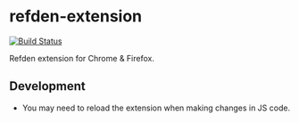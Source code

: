 # refden-extension

[![Build Status](https://travis-ci.org/Refden/refden-extension.svg?branch=master)](https://travis-ci.org/Refden/refden-extension)

Refden extension for Chrome & Firefox.

## Development

- You may need to reload the extension when making changes in JS code.

